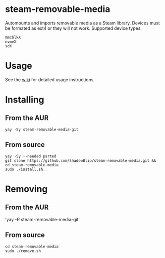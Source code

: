 # steam-removable-media
Automounts and imports removable media as a Steam library.
Devices must be formated as ext4 or they will not work.
Supported device types:
```
mmcblkX
nvmeX
sdX
```

# Usage
See the [wiki](https://github.com/ShadowBlip/steam-removable-media/wiki) for detailed usage instructions.

# Installing

## From the AUR
`yay -Sy steam-removable-media-git`

## From source
```
yay -Sy --needed parted
git clone https://github.com/ShadowBlip/steam-removable-media.git && cd steam-removable-media
sudo ./install.sh.
```

# Removing

## From the AUR
'yay -R steam-removable-media-git`

## From source
```
cd steam-removable-media
sudo ./remove.sh
```
